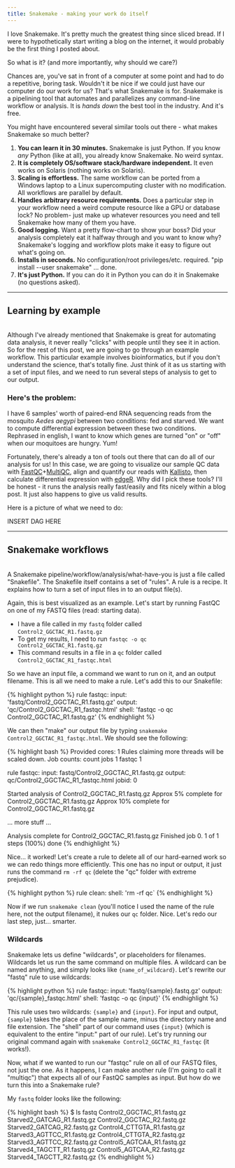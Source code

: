 ```yaml
---
title: Snakemake - making your work do itself
---
```


I love Snakemake. 
It's pretty much the greatest thing since sliced bread.
If I were to hypothetically start writing a blog on the internet, it would probably be the first thing I posted about.

So what is it? (and more importantly, why should we care?)

Chances are, you've sat in front of a computer at some point and had to do a repetitive, boring task.
Wouldn't it be nice if we could just have our computer do our work for us? 
That's what Snakemake is for.
Snakemake is a pipelining tool that automates and parallelizes any command-line workflow or analysis. 
It is *hands down* the best tool in the industry. And it's free.

You might have encountered several similar tools out there - what makes Snakemake so much better?

1. **You can learn it in 30 minutes.** Snakemake is just Python. If you know *any* Python (like at all), you already know Snakemake. No weird syntax.
2. **It is completely OS/software stack/hardware independent.** It even works on Solaris (nothing works on Solaris).
3. **Scaling is effortless.** The same workflow can be ported from a Windows laptop to a Linux supercomputing cluster with no modification. All workflows are parallel by default.
4. **Handles arbitrary resource requirements.** Does a particular step in your workflow need a weird compute resource like a GPU or database lock? No problem- just make up whatever resources you need and tell Snakemake how many of them you have.
5. **Good logging.** Want a pretty flow-chart to show your boss? Did your analysis completely eat it halfway through and you want to know why? Snakemake's logging and workflow plots make it easy to figure out what's going on.
6. **Installs in seconds.** No configuration/root privileges/etc. required. "pip install --user snakemake" ... done. 
7. **It's just Python.** If you can do it in Python you can do it in Snakemake (no questions asked). 

---------------------------------------------------
## Learning by example
<br/>
Although I've already mentioned that Snakemake is great for automating data analysis, it never really "clicks" with people until they see it in action.
So for the rest of this post, we are going to go through an example workflow.
This particular example involves bioinformatics, but if you don't understand the science, that's totally fine. 
Just think of it as us starting with a set of input files, and we need to run several steps of analysis to get to our output. 

### Here's the problem:

I have 6 samples' worth of paired-end RNA sequencing reads from the mosquito *Aedes aegypi* between two conditions: fed and starved.
We want to compute differential expression between these two conditions.
Rephrased in english, I want to know which genes are turned "on" or "off" when our moquitoes are hungry. Yum!

Fortunately, there's already a ton of tools out there that can do all of our analysis for us!
In this case, we are going to visualize our sample QC data with [FastQC](http://www.bioinformatics.babraham.ac.uk/projects/fastqc/)+[MultiQC](http://multiqc.info), align and quantify our reads with [Kallisto](https://pachterlab.github.io/kallisto/), then calculate differential expression with [edgeR](https://bioconductor.org/packages/release/bioc/html/edgeR.html).
Why did I pick these tools? 
I'll be honest - it runs the analysis really fast/easily and fits nicely within a blog post.
It just also happens to give us valid results.

Here is a picture of what we need to do:

INSERT DAG HERE

-----------------------------------------------------
## Snakemake workflows
<br/>
A Snakemake pipeline/workflow/analysis/what-have-you is just a file called "Snakefile".
The Snakefile itself contains a set of "rules".
A rule is a recipe.
It explains how to turn a set of input files in to an output file(s).

Again, this is best visualized as an example. 
Let's start by running FastQC on one of my FASTQ files (read: starting data).

* I have a file called in my `fastq` folder called `Control2_GGCTAC_R1.fastq.gz`
* To get my results, I need to run `fastqc -o qc Control2_GGCTAC_R1.fastq.gz`
* This command results in a file in a `qc` folder called `Control2_GGCTAC_R1_fastqc.html`

So we have an input file, a command we want to run on it, and an output filename.
This is all we need to make a rule. Let's add this to our Snakefile:

{% highlight python %}
rule fastqc:
	input:	'fastq/Control2_GGCTAC_R1.fastq.gz'
	output:	'qc/Control2_GGCTAC_R1_fastqc.html'
	shell:	'fastqc -o qc Control2_GGCTAC_R1.fastq.gz'
{% endhighlight %}

We can then "make" our output file by typing `snakemake Control2_GGCTAC_R1_fastqc.html`. We should see the following:

{% highlight bash %}
Provided cores: 1
Rules claiming more threads will be scaled down.
Job counts:
	count	jobs
	1	fastqc
	1

rule fastqc:
    input: fastq/Control2_GGCTAC_R1.fastq.gz
    output: qc/Control2_GGCTAC_R1_fastqc.html
    jobid: 0

Started analysis of Control2_GGCTAC_R1.fastq.gz
Approx 5% complete for Control2_GGCTAC_R1.fastq.gz
Approx 10% complete for Control2_GGCTAC_R1.fastq.gz

... more stuff ...

Analysis complete for Control2_GGCTAC_R1.fastq.gz
Finished job 0.
1 of 1 steps (100%) done
{% endhighlight %}

Nice... it worked! Let's create a rule to delete all of our hard-earned work so we can redo things more efficiently.
This one has no input or output, it just runs the command `rm -rf qc` (delete the "qc" folder with extreme prejudice).

{% highlight python %}
rule clean:
	shell: 'rm -rf qc`
{% endhighlight %}

Now if we run `snakemake clean` (you'll notice I used the name of the rule here, not the output filename), it nukes our `qc` folder. Nice. Let's redo our last step, just... smarter.

### Wildcards

Snakemake lets us define "wildcards", or placeholders for filenames.
Wildcards let us run the same command on multiple files.
A wildcard can be named anything, and simply looks like `{name_of_wildcard}`.
Let's rewrite our "fastq" rule to use wildcards:

{% highlight python %}
rule fastqc:
	input:	'fastq/{sample}.fastq.gz'
	output:	'qc/{sample}_fastqc.html'
	shell:	'fastqc -o qc {input}'
{% endhighlight %}

This rule uses two wildcards: `{sample}` and `{input}`.
For input and output, `{sample}` takes the place of the sample name, minus the directory name and file extension.
The "shell" part of our command uses `{input}` (which is equivalent to the entire "input:" part of our rule).
Let's try running our original command again with `snakemake Control2_GGCTAC_R1_fastqc` (it works!).

Now, what if we wanted to run our "fastqc" rule on all of our FASTQ files, not just the one.
As it happens, I can make another rule (I'm going to call it "multiqc") that expects all of our FastQC samples as input.
But how do we turn this into a Snakemake rule?

My `fastq` folder looks like the following:

{% highlight bash %}
$ ls fastq
Control2_GGCTAC_R1.fastq.gz  Starved2_GATCAG_R1.fastq.gz
Control2_GGCTAC_R2.fastq.gz  Starved2_GATCAG_R2.fastq.gz
Control4_CTTGTA_R1.fastq.gz  Starved3_AGTTCC_R1.fastq.gz
Control4_CTTGTA_R2.fastq.gz  Starved3_AGTTCC_R2.fastq.gz
Control5_AGTCAA_R1.fastq.gz  Starved4_TAGCTT_R1.fastq.gz
Control5_AGTCAA_R2.fastq.gz  Starved4_TAGCTT_R2.fastq.gz
{% endhighlight %}



